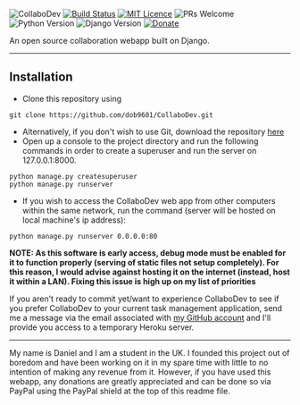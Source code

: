 ![CollaboDev](https://imgur.com/Vj1C4fO.png)
[![Build Status](https://travis-ci.org/dob9601/CollaboDev.svg?branch=master)](https://travis-ci.org/dob9601/CollaboDev) [![MIT Licence](https://img.shields.io/badge/license-MIT-blue.svg)](https://opensource.org/licenses/mit-license.php) ![PRs Welcome](https://img.shields.io/badge/PRs-welcome-brightgreen.svg) 
![Python Version](https://img.shields.io/badge/python-3.x-blue.svg) ![Django Version](https://img.shields.io/badge/django%20version-2.0-blue.svg)
 [![Donate](https://img.shields.io/badge/Donate-PayPal-green.svg)](http://www.paypal.me/dob9601)

An open source collaboration webapp built on Django.

---

## Installation

 - Clone this repository using 
 ```
 git clone https://github.com/dob9601/CollaboDev.git
 ```
 - Alternatively, if you don't wish to use Git, download the repository [here](https://github.com/dob9601/CollaboDev/archive/master.zip)
 - Open up a console to the project directory and run the following commands in order to create a superuser and run the server on 127.0.0.1:8000.
 ```
 python manage.py createsuperuser
 python manage.py runserver
 ```
 - If you wish to access the CollaboDev web app from other computers within the same network, run the command (server will be hosted on local machine's ip address):
 ```
 python manage.py runserver 0.0.0.0:80 
 ```
 
**NOTE: As this software is early access, debug mode must be enabled for it to function properly (serving of static files not setup completely). For this reason, I would advise against hosting it on the internet (instead, host it within a LAN). Fixing this issue is high up on my list of priorities**

If you aren't ready to commit yet/want to experience CollaboDev to see if you prefer CollaboDev to your current task management application, send me a message via the email associated with [my GitHub account](https://github.com/dob9601) and I'll provide you access to a temporary Heroku server.

 ---
 
My name is Daniel and I am a student in the UK. I founded this project out of boredom and have been working on it in my spare time with little to no intention of making any revenue from it. However, if you have used this webapp, any donations are greatly appreciated and can be done so via PayPal using the PayPal shield at the top of this readme file.
